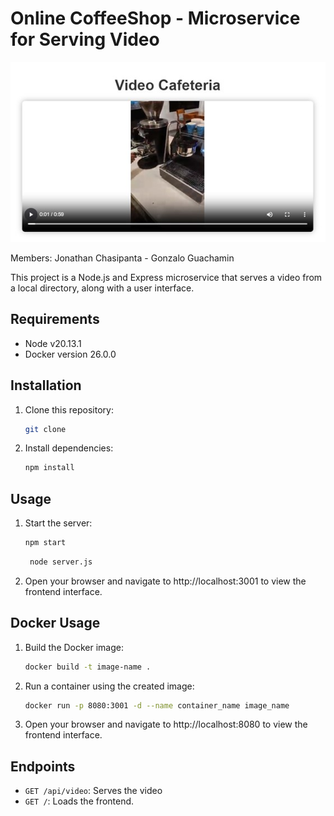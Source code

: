 # Online CoffeeShop - Microservice for Serving Video
![Imagen de la portada](/videos/p2.jpg)

Members: Jonathan Chasipanta - Gonzalo Guachamin

This project is a Node.js and Express microservice that serves a video from a local directory, along with a user interface.

## Requirements

- Node v20.13.1
- Docker version 26.0.0 

## Installation

1. Clone this repository:
    ```bash
    git clone 
    ```

2. Install dependencies:
    ```bash
    npm install
    ```

## Usage

1. Start the server:
    ```bash
    npm start
    ```
     ```bash
      node server.js
    ```

2. Open your browser and navigate to http://localhost:3001 to view the frontend interface.
## Docker Usage

1. Build the Docker image:
    ```bash
    docker build -t image-name .
    ```

2. Run a container using the created image:
    ```bash
    docker run -p 8080:3001 -d --name container_name image_name
    ```

3. Open your browser and navigate to http://localhost:8080 to view the frontend interface.

## Endpoints

- `GET /api/video`: Serves the video
- `GET /`: Loads the frontend.




